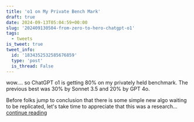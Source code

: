 ```yaml
---
title: 'o1 on My Private Bench Mark'
draft: true
date: 2024-09-13T05:04:59+00:00
slug: '202409130504-from-zero-to-hero-chatgpt-o1'
tags:
  - tweets
is_tweet: true
tweet_info:
  id: '1834352532585676859'
  type: 'post'
  is_thread: False
---
```




wow.... so ChatGPT o1 is getting 80% on my privately held benchmark. The previous best was 30% by Sonnet 3.5 and 20% by GPT 4o.

Before folks jump to conclusion that there is some simple new algo waiting to be replicated, let's take time to appreciate that this was a research… [continue reading](https://x.com/sytelus/status/1834352532585676859)
